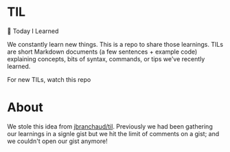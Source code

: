 # TIL
:memo: Today I Learned

We constantly learn new things. This is a repo to share those learnings. TILs are short Markdown documents (a few sentences + example code) explaining concepts, bits of syntax, commands, or tips we've recently learned.

For new TILs, watch this repo

# About

We stole this idea from [jbranchaud/til](https://github.com/jbranchaud/til). Previously we had been gathering our learnings in a signle gist but we hit the limit of comments on a gist; and we couldn't open our gist anymore!
